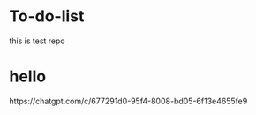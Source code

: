 # To-do-list
this is test repo
<h1>hello</h1>
<a>https://chatgpt.com/c/677291d0-95f4-8008-bd05-6f13e4655fe9</a>
